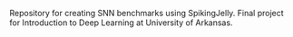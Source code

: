 Repository for creating SNN benchmarks using SpikingJelly. Final project for Introduction to Deep Learning at University of Arkansas.
